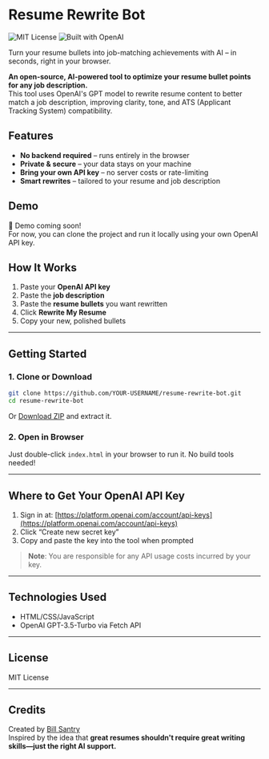# Resume Rewrite Bot

![MIT License](https://img.shields.io/badge/license-MIT-blue)
![Built with OpenAI](https://img.shields.io/badge/Built%20with-OpenAI-blueviolet)


Turn your resume bullets into job-matching achievements with AI – in seconds, right in your browser.

**An open-source, AI-powered tool to optimize your resume bullet points for any job description.**  
This tool uses OpenAI's GPT model to rewrite resume content to better match a job description, improving clarity, tone, and ATS (Applicant Tracking System) compatibility.

## Features

- **No backend required** – runs entirely in the browser
- **Private & secure** – your data stays on your machine
- **Bring your own API key** – no server costs or rate-limiting
- **Smart rewrites** – tailored to your resume and job description

## Demo

🚧 Demo coming soon!  
For now, you can clone the project and run it locally using your own OpenAI API key.


## How It Works

1. Paste your **OpenAI API key**
2. Paste the **job description**
3. Paste the **resume bullets** you want rewritten
4. Click **Rewrite My Resume**
5. Copy your new, polished bullets

---

## Getting Started

### 1. Clone or Download

```bash
git clone https://github.com/YOUR-USERNAME/resume-rewrite-bot.git
cd resume-rewrite-bot
```

Or [Download ZIP](https://github.com/billsantry/resume-rewrite-bot/archive/refs/heads/main.zip) and extract it.

### 2. Open in Browser

Just double-click `index.html` in your browser to run it. No build tools needed!

---

## Where to Get Your OpenAI API Key

1. Sign in at: [https://platform.openai.com/account/api-keys](https://platform.openai.com/account/api-keys)
2. Click “Create new secret key”
3. Copy and paste the key into the tool when prompted

> **Note**: You are responsible for any API usage costs incurred by your key.

---

## Technologies Used

- HTML/CSS/JavaScript
- OpenAI GPT-3.5-Turbo via Fetch API

---

## License

MIT License

---

## Credits

Created by [Bill Santry](https://billsantry.com)  
Inspired by the idea that **great resumes shouldn't require great writing skills—just the right AI support.**
